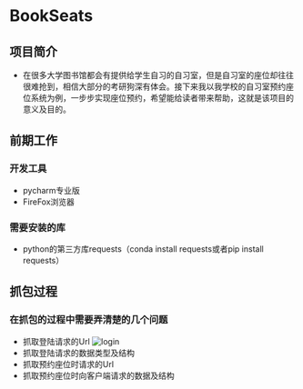 # BookSeats
## 项目简介
* 在很多大学图书馆都会有提供给学生自习的自习室，但是自习室的座位却往往很难抢到，相信大部分的考研狗深有体会。接下来我以我学校的自习室预约座位系统为例，一步步实现座位预约，希望能给读者带来帮助，这就是该项目的意义及目的。

## 前期工作
### 开发工具
* pycharm专业版
* FireFox浏览器
### 需要安装的库
* python的第三方库requests（conda install requests或者pip install requests）

## 抓包过程
### 在抓包的过程中需要弄清楚的几个问题
* 抓取登陆请求的Url
![login](C:\Users\dell\Desktop\login.jpg)
* 抓取登陆请求的数据类型及结构
* 抓取预约座位时请求的Url
* 抓取预约座位时向客户端请求的数据及结构


